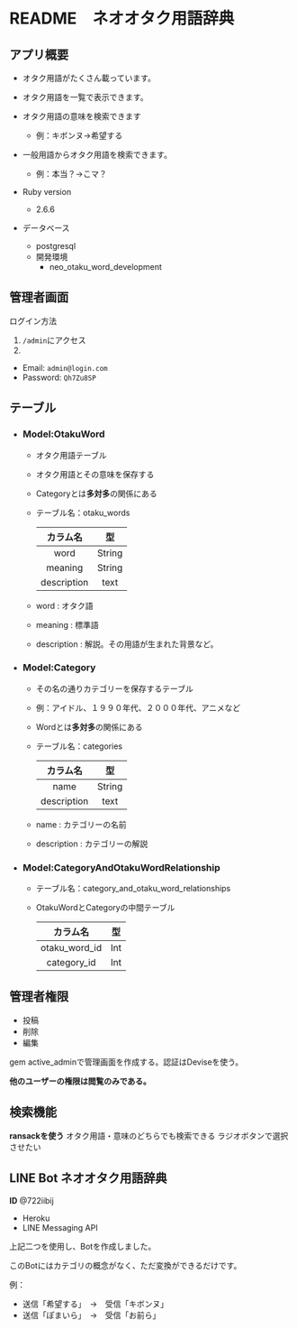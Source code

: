 # README　ネオオタク用語辞典

## アプリ概要
- オタク用語がたくさん載っています。
- オタク用語を一覧で表示できます。
- オタク用語の意味を検索できます　
  - 例：キボンヌ→希望する
- 一般用語からオタク用語を検索できます。　
  - 例：本当？→こマ？
  
- Ruby version
  - 2.6.6

- データベース
  - postgresql
  - 開発環境
    - neo_otaku_word_development
    
## 管理者画面
ログイン方法
1. `/admin`にアクセス
2. 
- Email: `admin@login.com`
- Password: `Qh7Zu8SP`
  
## テーブル
- ### Model:OtakuWord
  - オタク用語テーブル
  - オタク用語とその意味を保存する
  - Categoryとは**多対多**の関係にある
  - テーブル名：otaku_words
  
    |カラム名|型|
    |:---:|:---:|
    |word|String|
    |meaning|String|
    |description|text|

  - word : オタク語
  - meaning : 標準語
  - description : 解説。その用語が生まれた背景など。   
    
- ### Model:Category
  - その名の通りカテゴリーを保存するテーブル
  - 例：アイドル、１９９０年代、２０００年代、アニメなど
  - Wordとは**多対多**の関係にある
  - テーブル名：categories

    |カラム名|型|
    |:---:|:---:|
    |name|String|
    |description|text|
  
  - name : カテゴリーの名前
  - description : カテゴリーの解説

- ### Model:CategoryAndOtakuWordRelationship
  - テーブル名：category_and_otaku_word_relationships
  - OtakuWordとCategoryの中間テーブル
  
    |カラム名|型|
    |:---:|:---:|
    |otaku_word_id|Int|
    |category_id|Int|

## 管理者権限
- 投稿
- 削除
- 編集

gem active_adminで管理画面を作成する。認証はDeviseを使う。

**他のユーザーの権限は閲覧のみである。**

## 検索機能
**ransackを使う**
オタク用語・意味のどちらでも検索できる
ラジオボタンで選択させたい

## LINE Bot ネオオタク用語辞典

**ID**
@722iibij

- Heroku
- LINE Messaging API

上記二つを使用し、Botを作成しました。

このBotにはカテゴリの概念がなく、ただ変換ができるだけです。

例：
- 送信「希望する」　→　受信「キボンヌ」
- 送信「ぽまいら」　→　受信「お前ら」
